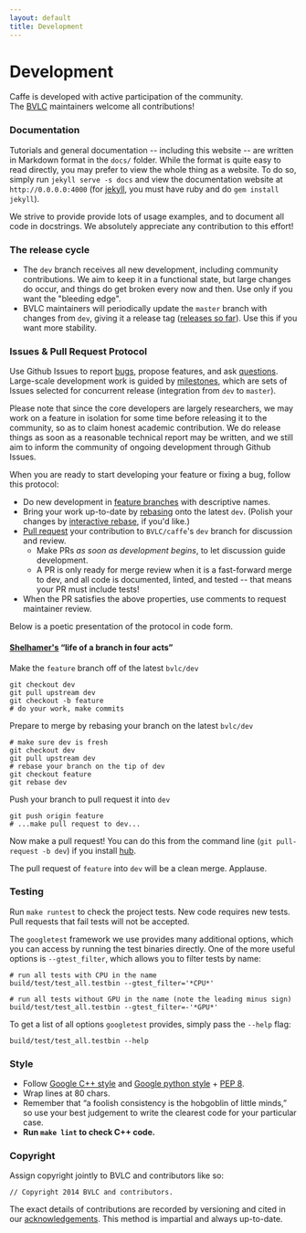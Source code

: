 ```yaml
---
layout: default
title: Development
---
```

# Development

Caffe is developed with active participation of the community.<br />
The [BVLC](http://bvlc.eecs.berkeley.edu/) maintainers welcome all contributions!

### Documentation

Tutorials and general documentation -- including this website -- are written in Markdown format in the `docs/` folder.
While the format is quite easy to read directly, you may prefer to view the whole thing as a website.
To do so, simply run `jekyll serve -s docs` and view the documentation website at `http://0.0.0.0:4000` (for [jekyll](http://jekyllrb.com/), you must have ruby and do `gem install jekyll`).

We strive to provide provide lots of usage examples, and to document all code in docstrings.
We absolutely appreciate any contribution to this effort!

### The release cycle

- The `dev` branch receives all new development, including community contributions.
We aim to keep it in a functional state, but large changes do occur, and things do get broken every now and then.
Use only if you want the "bleeding edge".
- BVLC maintainers will periodically update the `master` branch with changes from `dev`, giving it a release tag ([releases so far](https://github.com/BVLC/caffe/releases)).
Use this if you want more stability.

### Issues & Pull Request Protocol

Use Github Issues to report [bugs], propose features, and ask [questions].
Large-scale development work is guided by [milestones], which are sets of Issues selected for concurrent release (integration from `dev` to `master`).

Please note that since the core developers are largely researchers, we may work on a feature in isolation for some time before releasing it to the community, so as to claim honest academic contribution.
We do release things as soon as a reasonable technical report may be written, and we still aim to inform the community of ongoing development through Github Issues.

When you are ready to start developing your feature or fixing a bug, follow this protocol:

- Do new development in [feature branches] with descriptive names.
- Bring your work up-to-date by [rebasing] onto the latest `dev`.
(Polish your changes by [interactive rebase], if you'd like.)
- [Pull request] your contribution to `BVLC/caffe`'s `dev` branch for discussion and review.
  - Make PRs *as soon as development begins*, to let discussion guide development.
  - A PR is only ready for merge review when it is a fast-forward merge to dev, and all code is documented, linted, and tested -- that means your PR must include tests!
- When the PR satisfies the above properties, use comments to request maintainer review.

Below is a poetic presentation of the protocol in code form.

#### [Shelhamer's](https://github.com/shelhamer) “life of a branch in four acts”

Make the `feature` branch off of the latest `bvlc/dev`
```
git checkout dev
git pull upstream dev
git checkout -b feature
# do your work, make commits
```

Prepare to merge by rebasing your branch on the latest `bvlc/dev`
```
# make sure dev is fresh
git checkout dev
git pull upstream dev
# rebase your branch on the tip of dev
git checkout feature
git rebase dev
```

Push your branch to pull request it into `dev`
```
git push origin feature
# ...make pull request to dev...
```

Now make a pull request! You can do this from the command line (`git pull-request -b dev`) if you install [hub](https://github.com/github/hub).

The pull request of `feature` into `dev` will be a clean merge. Applause.

[bugs]: https://github.com/BVLC/caffe/issues?labels=bug&page=1&state=open
[questions]: https://github.com/BVLC/caffe/issues?labels=question&page=1&state=open
[milestones]: https://github.com/BVLC/caffe/issues?milestone=1
[Pull request]: https://help.github.com/articles/using-pull-requests
[interactive rebase]: https://help.github.com/articles/interactive-rebase
[rebasing]: http://git-scm.com/book/en/Git-Branching-Rebasing
[feature branches]: https://www.atlassian.com/git/workflows#!workflow-feature-branch

### Testing

Run `make runtest` to check the project tests. New code requires new tests. Pull requests that fail tests will not be accepted.

The `googletest` framework we use provides many additional options, which you can access by running the test binaries directly. One of the more useful options is `--gtest_filter`, which allows you to filter tests by name:

    # run all tests with CPU in the name
    build/test/test_all.testbin --gtest_filter='*CPU*'

    # run all tests without GPU in the name (note the leading minus sign)
    build/test/test_all.testbin --gtest_filter=-'*GPU*'

To get a list of all options `googletest` provides, simply pass the `--help` flag:

    build/test/test_all.testbin --help

### Style

- Follow [Google C++ style](http://google-styleguide.googlecode.com/svn/trunk/cppguide.xml) and [Google python style](http://google-styleguide.googlecode.com/svn/trunk/pyguide.html) + [PEP 8](http://legacy.python.org/dev/peps/pep-0008/).
- Wrap lines at 80 chars.
- Remember that “a foolish consistency is the hobgoblin of little minds,” so use your best judgement to write the clearest code for your particular case.
- **Run `make lint` to check C++ code.**

### Copyright

Assign copyright jointly to BVLC and contributors like so:

    // Copyright 2014 BVLC and contributors.

The exact details of contributions are recorded by versioning and cited in our [acknowledgements](http://caffe.berkeleyvision.org/#acknowledgements).
This method is impartial and always up-to-date.

